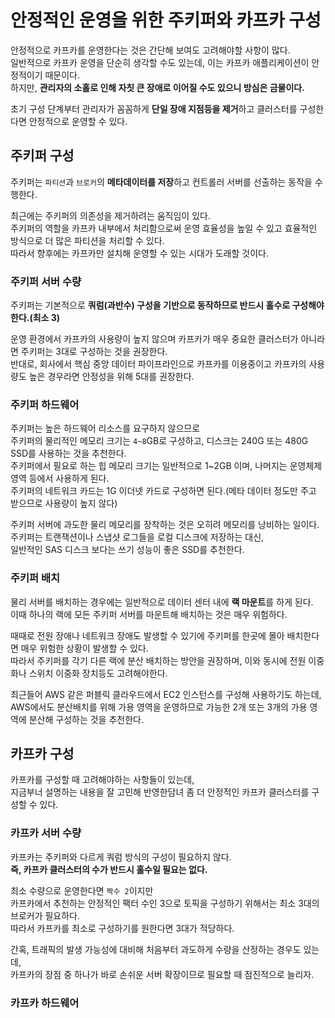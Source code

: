 # 안정적인 운영을 위한 주키퍼와 카프카 구성 

안정적으로 카프카를 운영한다는 것은 간단해 보여도 고려해야할 사항이 많다.   
일반적으로 카프카 운영을 단순히 생각할 수도 있는데, 이는 카프카 애플리케이션이 안정적이기 때문이다.  
하지만, **관리자의 소홀로 인해 자칫 큰 장애로 이어질 수도 있으니 방심은 금물이다.**    
   
초기 구성 단계부터 관리자가 꼼꼼하게 **단일 장애 지점등을 제거**하고 클러스터를 구성한다면 안정적으로 운영할 수 있다.  
  
## 주키퍼 구성 

주키퍼는 `파티션`과 `브로커`의 **메타데이터를 저장**하고 컨트롤러 서버를 선출하는 동작을 수행한다.     
  
최근에는 주키퍼의 의존성을 제거하려는 움직임이 있다.    
주키퍼의 역할을 카프카 내부에서 처리함으로써 운영 효율성을 높일 수 있고 효율적인 방식으로 더 많은 파티션을 처리할 수 있다.    
따라서 향후에는 카프카만 설치해 운영할 수 있는 시대가 도래할 것이다.   

### 주키퍼 서버 수량 

주키퍼는 기본적으로 **쿼럼(과반수) 구성을 기반으로 동작하므로 반드시 홀수로 구성해야한다.(최소 3)** 
  
운영 환경에서 카프카의 사용량이 높지 않으며 카프카가 매우 중요한 클러스터가 아니라면 주키퍼는 3대로 구성하는 것을 권장한다.     
반대로, 회사에서 핵심 중앙 데이터 파이프라인으로 카프카를 이용중이고 카프카의 사용량도 높은 경우라면 안정성을 위해 5대를 권장한다.  

### 주키퍼 하드웨어 
  
주키퍼는 높은 하드웨어 리소스를 요구하지 않으므로      
주키퍼의 물리적인 메모리 크기는 `4~8`GB로 구성하고, 디스크는 240G 또는 480G SSD를 사용하는 것을 추천한다.           
주키퍼에서 필요로 하는 힙 메모리 크기는 일반적으로 1~2GB 이며, 나머지는 운영체제 영역 등에서 사용하게 된다.        
주키퍼의 네트워크 카드는 1G 이더넷 카드로 구성하면 된다.(메타 데이터 정도만 주고 받으므로 사용량이 높지 않다)    
    
주키퍼 서버에 과도한 물리 메모리를 장착하는 것은 오히려 메모리를 낭비하는 일이다.      
주키퍼는 트랜잭션이나 스냅샷 로그들을 로컬 디스크에 저장하는 대신,       
일반적인 SAS 디스크 보다는 쓰기 성능이 좋은 SSD를 추천한다.     

### 주키퍼 배치 
  
물리 서버를 배치하는 경우에는 일반적으로 데이터 센터 내에 **랙 마운트**를 하게 된다.      
이때 하나의 랙에 모든 주키퍼 서버를 마운트해 배치하는 것은 매우 위험하다.     

때때로 전원 장애나 네트워크 장애도 발생할 수 있기에 주키퍼를 한곳에 몰아 배치한다면 매우 위험한 상황이 발생할 수 있다.      
따라서 주키퍼를 각기 다른 랙에 분산 배치하는 방안을 권장하며, 이와 동시에 전원 이중화나 스위치 이중화 장치등도 고려해야한다.    
  
최근들어 AWS 같은 퍼블릭 클라우드에서 EC2 인스턴스를 구성해 사용하기도 하는데,     
AWS에서도 분산배치를 위해 가용 영역을 운영하므로 가능한 2개 또는 3개의 가용 영역에 분산해 구성하는 것을 추천한다.     

## 카프카 구성 
  
카프카를 구성할 때 고려해야하는 사항들이 있는데,     
지금부너 설명하는 내용을 잘 고민해 반영한담녀 좀 더 안정적인 카프카 클러스터를 구성할 수 있다.  

### 카프카 서버 수량 

카프카는 주키퍼와 다르게 쿼럼 방식의 구성이 필요하지 않다.       
**즉, 카프카 클러스터의 수가 반드시 홀수일 필요는 없다.**        
  
최소 수량으로 운영한다면 `짝수 2`이지만      
카프카에서 추천하는 안정적인 팩터 수인 3으로 토픽을 구성하기 위해서는 최소 3대의 브로커가 필요하다.      
따라서 카프카를 최소로 구성하기를 원한다면 3대가 적당하다.     

간혹, 트래픽의 발생 가능성에 대비해 처음부터 과도하게 수량을 산정하는 경우도 있는데,   
카프카의 장점 중 하나가 바로 손쉬운 서버 확장이므로 필요할 때 점진적으로 늘리자.  

### 카프카 하드웨어 












